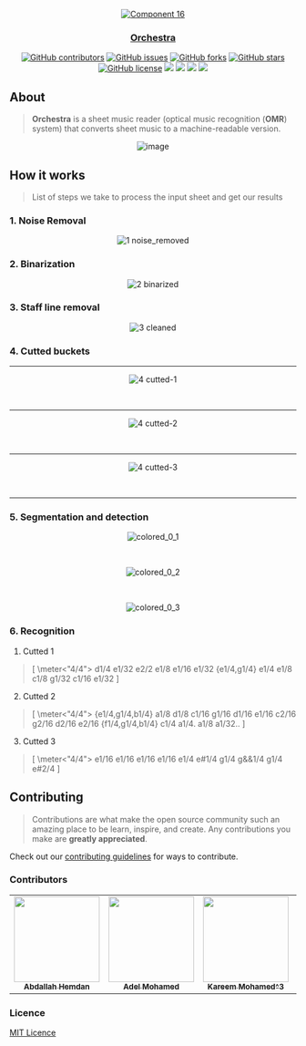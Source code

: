 <div align="center">
<a href="https://github.com/AbdallahHemdan/Orchestra" rel="noopener">
  
  ![Component 16](https://user-images.githubusercontent.com/40190772/104846822-22d3e800-58e5-11eb-9c6c-b7de610bd483.png)


</div>

<h3 align="center">Orchestra</h3>

<div align="center">
  
  [![GitHub contributors](https://img.shields.io/github/contributors/AbdallahHemdan/Orchestra)](https://github.com/AbdallahHemdan/Orchestra/contributors)
  [![GitHub issues](https://img.shields.io/github/issues/AbdallahHemdan/Orchestra)](https://github.com/AbdallahHemdan/Orchestra/issues)
  [![GitHub forks](https://img.shields.io/github/forks/AbdallahHemdan/Orchestra)](https://github.com/AbdallahHemdan/Orchestra/network)
  [![GitHub stars](https://img.shields.io/github/stars/AbdallahHemdan/Orchestra)](https://github.com/AbdallahHemdan/Orchestra/stargazers)
  [![GitHub license](https://img.shields.io/github/license/AbdallahHemdan/Orchestra)](https://github.com/AbdallahHemdan/Orchestra/blob/master/LICENSE)
  <img src="https://img.shields.io/github/languages/count/AbdallahHemdan/Orchestra" />
  <img src="https://img.shields.io/github/languages/top/AbdallahHemdan/Orchestra" />
  <img src="https://img.shields.io/github/languages/code-size/AbdallahHemdan/Orchestra" />
  <img src="https://img.shields.io/github/issues-pr-raw/AbdallahHemdan/Orchestra" />

</div>

## About
> **Orchestra** is a sheet music reader (optical music recognition (**OMR**) system) that converts sheet music to a machine-readable version.

<div align="center">

![image](https://user-images.githubusercontent.com/40190772/104846946-e81e7f80-58e5-11eb-8652-e54b86b46fe1.png)

</div>

## How it works
> List of steps we take to process the input sheet and get our results


### 1. Noise Removal

<div align="center">

![1  noise_removed](https://user-images.githubusercontent.com/40190772/104847172-397b3e80-58e7-11eb-821f-33a83ee60416.png)

</div>


### 2. Binarization

<div align="center">

![2  binarized](https://user-images.githubusercontent.com/40190772/104847174-3aac6b80-58e7-11eb-8c85-eb9747a7c786.png)

</div>


### 3. Staff line removal

<div align="center">

![3  cleaned](https://user-images.githubusercontent.com/40190772/104847175-3b450200-58e7-11eb-8f47-1485b142e434.png)

</div>

### 4. Cutted buckets

<div align="center">

<hr />

![4  cutted-1](https://user-images.githubusercontent.com/40190772/104847181-3f711f80-58e7-11eb-83b4-435373642c8d.png)

<br /><hr />
![4  cutted-2](https://user-images.githubusercontent.com/40190772/104847179-3ed88900-58e7-11eb-8fbe-25a484c63092.png)

<br /><hr />

![4  cutted-3](https://user-images.githubusercontent.com/40190772/104847180-3ed88900-58e7-11eb-959f-817388bade77.png)

<br /><hr />
</div>

### 5. Segmentation and detection

<div align="center">
  
![colored_0_1](https://user-images.githubusercontent.com/40190772/104849087-97f8ea80-58f0-11eb-9b4d-49172eb9d9a5.png)

<br />

![colored_0_2](https://user-images.githubusercontent.com/40190772/104849089-992a1780-58f0-11eb-9fb6-0c0cc6e6dac0.png)

<br />

![colored_0_3](https://user-images.githubusercontent.com/40190772/104849090-99c2ae00-58f0-11eb-9876-4eea7f322e83.png)

  
</div>

### 6. Recognition

1. Cutted 1
> [ \meter<"4/4"> d1/4 e1/32 e2/2 e1/8 e1/16 e1/32 {e1/4,g1/4} e1/4 e1/8 c1/8 g1/32 c1/16 e1/32 ]

2. Cutted 2
> [ \meter<"4/4"> {e1/4,g1/4,b1/4} a1/8 d1/8 c1/16 g1/16 d1/16 e1/16 c2/16 g2/16 d2/16 e2/16 {f1/4,g1/4,b1/4} c1/4 a1/4. a1/8 a1/32.. ]

3. Cutted 3
> [ \meter<"4/4"> e1/16 e1/16 e1/16 e1/16 e1/4 e#1/4 g1/4 g&&1/4 g1/4 e#2/4 ]

## Contributing

> Contributions are what make the open source community such an amazing place to be learn, inspire, and create. Any contributions you make are **greatly appreciated**.

Check out our [contributing guidelines](https://github.com/AbdallahHemdan/Orchestra/blob/master/CONTRIBUTING.md) for ways to contribute.

### Contributors
<table>
  <tr>
    <td align="center"><a href="https://github.com/AbdallahHemdan"><img src="https://avatars1.githubusercontent.com/u/40190772?s=460&v=4" width="150px;" alt=""/><br /><sub><b>Abdallah Hemdan</b></sub></a><br /></td>
     <td align="center"><a href="https://github.com/AdelRizq"><img src="https://avatars2.githubusercontent.com/u/40351413?s=460&v=4" width="150px;" alt=""/><br /><sub><b>Adel Mohamed</b></sub></a><br /></td>
     <td align="center"><a href="https://github.com/kareem3m"><img src="https://avatars0.githubusercontent.com/u/45700579?s=400&v=4" width="150px;" alt=""/><br /><sub><b>Kareem Mohamed^3</b></sub></a><br /></td>
     <td align="center"><a href="https://github.com/Mahboub99"><img src="https://avatars3.githubusercontent.com/u/43186742?s=460&v=4" width="150px;" alt=""/><br /><sub><b>Ahmed Mahboub</b></sub></a><br /></td>
  </tr>
 </table>

### Licence
[MIT Licence](https://github.com/AbdallahHemdan/Orchestra/blob/master/LICENSE)
